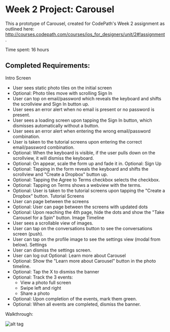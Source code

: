 Week 2 Project: Carousel
========================

This a prototype of Carousel, created for CodePath's Week 2 assignment as outlined here: http://courses.codepath.com/courses/ios_for_designers/unit/2#!assignment.


Time spent: 16 hours


Completed Requirements:
-----------------------

Intro Screen
- User sees static photo tiles on the initial screen
- Optional: Photo tiles move with scrolling
Sign In
- User can top on email/password which reveals the keyboard and shifts the scrollview and Sign In button up.
- User sees an error alert when no email is present or no password is present.
- User sees a loading screen upon tapping the Sign In button, which dismisses automatically without a button.
- User sees an error alert when entering the wrong email/password combination.
- User is taken to the tutorial screens upon entering the correct email/password combination.
- Optional: When the keyboard is visible, if the user pulls down on the scrollview, it will dismiss the keyboard.
- Optional: On appear, scale the form up and fade it in.
Optional: Sign Up
- Optional: Tapping in the form reveals the keyboard and shifts the scrollview and "Create a Dropbox" button up.
- Optional: Tapping the Agree to Terms checkbox selects the checkbox.
- Optional: Tapping on Terms shows a webview with the terms.
- Optional: User is taken to the tutorial screens upon tapping the "Create a Dropbox" button.
Tutorial Screens
- User can page between the screens
- Optional: User can page between the screens with updated dots
- Optional: Upon reaching the 4th page, hide the dots and show the "Take Carousel for a Spin" button.
Image Timeline
- User sees a scrollable view of images.
- User can tap on the conversations button to see the conversations screen (push).
- User can tap on the profile image to see the settings view (modal from below).
Settings
- User can dismiss the settings screen.
- User can log out
Optional: Learn more about Carousel
- Optional: Show the "Learn more about Carousel" button in the photo timeline.
- Optional: Tap the X to dismiss the banner
- Optional: Track the 3 events:
    - View a photo full screen
    - Swipe left and right
    - Share a photo
- Optional: Upon completion of the events, mark them green.
- Optional: When all events are completed, dismiss the banner.


Walkthrough:

![alt tag](https://github.com/cameronwu/Week-2-Project-Carousel/raw/master/walkthrough.gif)
